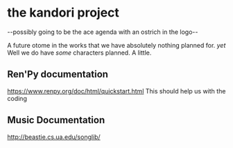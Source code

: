 # the kandori project

--possibly going to be the ace agenda with an ostrich in the logo--

A future otome in the works that we have absolutely nothing planned for. <i>yet</i>
Well we do have <i>some</i> characters planned. A little.

## Ren'Py documentation

https://www.renpy.org/doc/html/quickstart.html
This should help us with the coding

## Music Documentation
http://beastie.cs.ua.edu/songlib/
